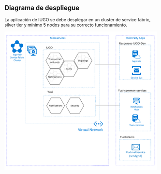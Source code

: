 ## Diagrama de despliegue 

La aplicación de IUGO se debe desplegar en un cluster de service fabric, silver tier y mínimo 5 nodos para su correcto funcionamiento.


![imagen-despliegue]


[imagen-despliegue]: ./assets/IUGO-Deployment-Diagram.PNG "Diagrama de despliegue"